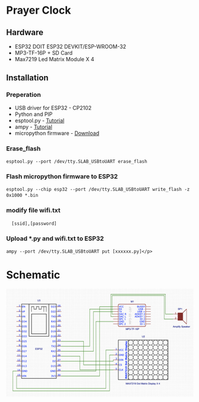 # Prayer Clock
## Hardware
- ESP32 DOIT ESP32 DEVKIT/ESP-WROOM-32
- MP3-TF-16P + SD Card 
- Max7219 Led Matrix Module X 4

## Installation

### Preperation
<ul>
    <li>USB driver for ESP32 - CP2102 </li>   
    <li>Python and PIP</li>
    <li>esptool.py - <a href="https://github.com/espressif/esptool">Tutorial</a></li>
    <li>ampy - <a href="https://github.com/pycampers/ampy">Tutorial</a></li>
    <li>micropython firmware - <a href="http://micropython.org/download">Download</a></li>
</ul>

### Erase_flash
```
esptool.py --port /dev/tty.SLAB_USBtoUART erase_flash
```

### Flash micropython firmware to ESP32
```
esptool.py --chip esp32 --port /dev/tty.SLAB_USBtoUART write_flash -z 0x1000 *.bin
```

### modify file wifi.txt
```
  [ssid],[password]
```

### Upload *.py and wifi.txt to ESP32
```
ampy --port /dev/tty.SLAB_USBtoUART put [xxxxxx.py]</p>
```

# Schematic
<p align="center">
  <img src="prayerclock.png" width="650" title="Prayer Clock Schemetic Diagram">
</p>